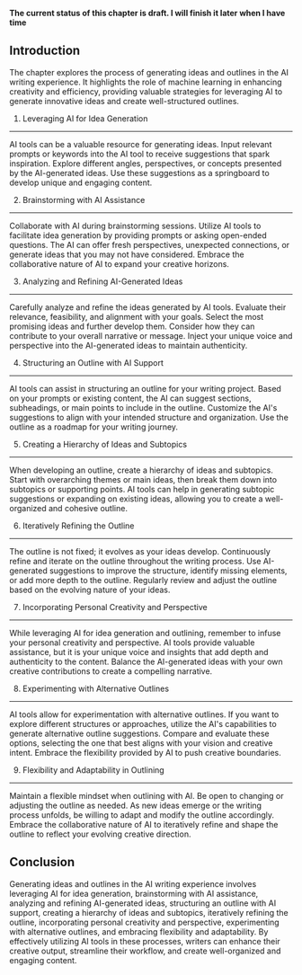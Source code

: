**The current status of this chapter is draft. I will finish it later when I have time**

Introduction
------------

The chapter explores the process of generating ideas and outlines in the AI writing experience. It highlights the role of machine learning in enhancing creativity and efficiency, providing valuable strategies for leveraging AI to generate innovative ideas and create well-structured outlines.

1. Leveraging AI for Idea Generation
------------------------------------

AI tools can be a valuable resource for generating ideas. Input relevant prompts or keywords into the AI tool to receive suggestions that spark inspiration. Explore different angles, perspectives, or concepts presented by the AI-generated ideas. Use these suggestions as a springboard to develop unique and engaging content.

2. Brainstorming with AI Assistance
-----------------------------------

Collaborate with AI during brainstorming sessions. Utilize AI tools to facilitate idea generation by providing prompts or asking open-ended questions. The AI can offer fresh perspectives, unexpected connections, or generate ideas that you may not have considered. Embrace the collaborative nature of AI to expand your creative horizons.

3. Analyzing and Refining AI-Generated Ideas
--------------------------------------------

Carefully analyze and refine the ideas generated by AI tools. Evaluate their relevance, feasibility, and alignment with your goals. Select the most promising ideas and further develop them. Consider how they can contribute to your overall narrative or message. Inject your unique voice and perspective into the AI-generated ideas to maintain authenticity.

4. Structuring an Outline with AI Support
-----------------------------------------

AI tools can assist in structuring an outline for your writing project. Based on your prompts or existing content, the AI can suggest sections, subheadings, or main points to include in the outline. Customize the AI's suggestions to align with your intended structure and organization. Use the outline as a roadmap for your writing journey.

5. Creating a Hierarchy of Ideas and Subtopics
----------------------------------------------

When developing an outline, create a hierarchy of ideas and subtopics. Start with overarching themes or main ideas, then break them down into subtopics or supporting points. AI tools can help in generating subtopic suggestions or expanding on existing ideas, allowing you to create a well-organized and cohesive outline.

6. Iteratively Refining the Outline
-----------------------------------

The outline is not fixed; it evolves as your ideas develop. Continuously refine and iterate on the outline throughout the writing process. Use AI-generated suggestions to improve the structure, identify missing elements, or add more depth to the outline. Regularly review and adjust the outline based on the evolving nature of your ideas.

7. Incorporating Personal Creativity and Perspective
----------------------------------------------------

While leveraging AI for idea generation and outlining, remember to infuse your personal creativity and perspective. AI tools provide valuable assistance, but it is your unique voice and insights that add depth and authenticity to the content. Balance the AI-generated ideas with your own creative contributions to create a compelling narrative.

8. Experimenting with Alternative Outlines
------------------------------------------

AI tools allow for experimentation with alternative outlines. If you want to explore different structures or approaches, utilize the AI's capabilities to generate alternative outline suggestions. Compare and evaluate these options, selecting the one that best aligns with your vision and creative intent. Embrace the flexibility provided by AI to push creative boundaries.

9. Flexibility and Adaptability in Outlining
--------------------------------------------

Maintain a flexible mindset when outlining with AI. Be open to changing or adjusting the outline as needed. As new ideas emerge or the writing process unfolds, be willing to adapt and modify the outline accordingly. Embrace the collaborative nature of AI to iteratively refine and shape the outline to reflect your evolving creative direction.

Conclusion
----------

Generating ideas and outlines in the AI writing experience involves leveraging AI for idea generation, brainstorming with AI assistance, analyzing and refining AI-generated ideas, structuring an outline with AI support, creating a hierarchy of ideas and subtopics, iteratively refining the outline, incorporating personal creativity and perspective, experimenting with alternative outlines, and embracing flexibility and adaptability. By effectively utilizing AI tools in these processes, writers can enhance their creative output, streamline their workflow, and create well-organized and engaging content.
